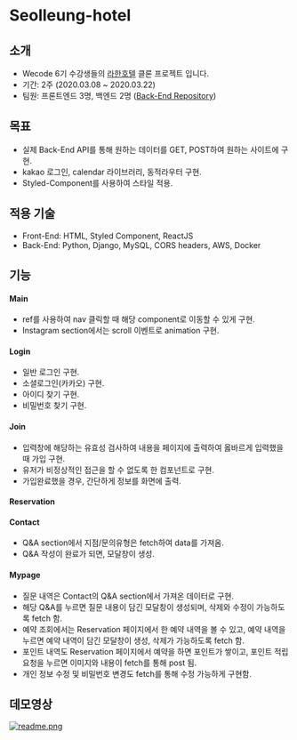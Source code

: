 # Seolleung-hotel

## 소개

- Wecode 6기 수강생들의 [라한호텔](https://www.lahanhotels.com/) 클론 프로젝트 입니다.
- 기간: 2주 (2020.03.08 ~ 2020.03.22)
- 팀원: 프론트엔드 3명, 백엔드 2명 ([Back-End Repository](https://github.com/wecode-bootcamp-korea/seolleung-hotel-backend))

## 목표

- 실제 Back-End API를 통해 원하는 데이터를 GET, POST하여 원하는 사이트에 구현.
- kakao 로그인, calendar 라이브러리, 동적라우터 구현.
- Styled-Component를 사용하여 스타일 적용.

## 적용 기술

- Front-End: HTML, Styled Component, ReactJS
- Back-End: Python, Django, MySQL, CORS headers, AWS, Docker

## 기능

#### Main

- ref를 사용하여 nav 클릭할 때 해당 component로 이동할 수 있게 구현.
- Instagram section에서는 scroll 이벤트로 animation 구현.

#### Login

- 일반 로그인 구현.
- 소셜로그인(카카오) 구현.
- 아이디 찾기 구현.
- 비밀번호 찾기 구현.

#### Join

- 입력창에 해당하는 유효성 검사하여 내용을 페이지에 출력하여 옳바르게 입력했을 때 가입 구현.
- 유저가 비정상적인 접근을 할 수 없도록 한 컴포넌트로 구현.
- 가입완료했을 경우, 간단하게 정보를 화면에 출력.

#### Reservation

#### Contact

- Q&A section에서 지점/문의유형은 fetch하여 data를 가져옴.
- Q&A 작성이 완료가 되면, 모달창이 생성.

#### Mypage

- 질문 내역은 Contact의 Q&A section에서 가져온 데이터로 구현.
- 해당 Q&A를 누르면 질문 내용이 담긴 모달창이 생성되며, 삭제와 수정이 가능하도록 fetch 함.
- 예약 조회에서는 Reservation 페이지에서 한 예약 내역을 볼 수 있고, 예약 내역을 누르면 예약 내역이 담긴 모달창이 생성, 삭제가 가능하도록 fetch 함.
- 포인트 내역도 Reservation 페이지에서 예약을 하면 포인트가 쌓이고, 포인트 적립 요청을 누르면 이미지와 내용이 fetch를 통해 post 됨.
- 개인 정보 수정 및 비밀번호 변경도 fetch를 통해 수정 가능하게 구현함.

## 데모영상

[![readme.png](./src/Images/readme.png)](https://youtu.be/HULscwbnHyw)

